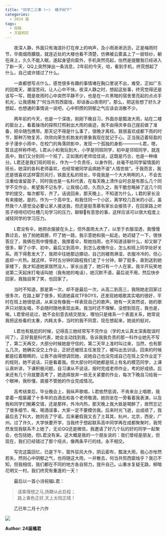 ```yaml
---
title: "同学二三事（一） 橘子树下"
categories:
  - 2024 届
tags:
  - 投稿
  - 文庙校区 
---
```


&emsp;&emsp;夜深人静，外面只有海浪扑打在岸上的响声，及小雨淅淅沥沥，正是梅雨时节，华南烟雨朦胧，就连近处的大楼也看不清楚，仿佛被云雾盖上了一层轻纱，躺在床上，久久不能入眠，遂起身望向窗外，手机突然亮起，佁然是提醒我已经进入了新一天，QQ上突然弹出一条消息，2年前的今天，哈，看到手机，终究想起了什么，自己或许错过了什么。

&emsp;&emsp;一直都想写点什么，感觉很多有趣的事情堵在胸口里说不出，难受，正如广东的回南天，潮湿苦闷，让人心中不快。夜深人静之时，想起这些事，终究觉得还是该写一写，既是夜雨时心中突然平静不少，也是在一片黑暗的宿舍里亮起的点点手机光，让我感触了“何当共剪西窗烛，却话香山夜雨时”。那么，把这些想了好久才想起，也想通的事情说一说吧，心中积攒的阴郁之气应该会消散不少。

&emsp;&emsp;两年前的今天，也是一个深夜，刚刚下晚自习，外面亦是瓢泼大雨，站在二楼的窗台上，看着操场的探照灯照射出大雨的痕迹，我不由得庆幸自己提前做了准备，把伞随包携带。那天记不得是什么事了，很晚才离校。我很喜欢成都下雨的时节，那种万物复苏，欣欣向荣生机勃发的景象我现在犹记于心。正当我迈着轻盈的步子漫步小雨中，在校门的角落阴影中，发现一个孤独的身影————L君，嗯，暂且这样称呼吧。L君从小和我玩到大，小学是同班同学，初中是邻班同学，就连高中，我们又分到同一个班了，正如我的老师佳佳说，这既是巧合，也是一种缘分。L君还是我们班的班长，作为一个负责任，以身作则，丝毫不给同学留情面的班长，她深的各科老师喜欢，也经常被同学诟病她不谙“人情世故”。于我而言，我还是很喜欢这样雷厉风行，铁面无私的班长，毕竟我是一个大大咧咧的人，不会去注重给谁留面子，同时我也是一名科代表，在每天晚上清作业时总是有那么几个同学不交作业，希望我不记名字，让我很心烦，久而久之，我干脆忽略掉了这几个同学的提交，每次都写，齐了。话说回来，那天晚上，不知道为什么，L君的家长没有来接她，是的，作为一个高中生，和我住同一个小区，离学校几百米的小区，虽然我个人感觉没必要让家人接送我，但还是挺羡慕有家长会接孩子，在回家路上听孩子唠唠叨叨吐槽几句学习的压力，聊聊🏫有意思的事，这样应该可以很大程度上减轻同学的学习压力。

&emsp;&emsp;L君没有伞，她把衣服披在头上，但外面雨太大了，以至于衣服湿透，我慢慢靠过去，拍了拍她肩膀，吓了她一跳，我示意她和我一起走。她迟疑了一下，很快答应了，我俩在雨中慢慢走，我撑着伞，帮她挡雨，也不知道该聊什么，却又聊了很多，聊了小学、初中，最后又到高中，到怎么收缴作业，怎么和班上同学处好关系。雨下得愈发大了，我把伞往她那边挪动，自己则被雨淋湿，衣服冷冷的，但心底却一片热。就这样，平时五分钟的路程我们走了十分钟，聊了挺多，直到送到她家楼下，我才知道她家居然没人，家长出差了，她只有一个人在家。我半开玩笑地说第二天起床打电话叫她（我有她的电话），她沉默不语，最后说不用，然后快步回家，我独自笑了笑，也回家了。

&emsp;&emsp;当时不知道，那是第一次，却不是最后一次，从高二到高三，我陪她走回家过很多次，在路上聊了很多，知道她喜欢TFBOYS，还发现她唱歌其实唱的很好，平时在班上她很低调，从来没有像我一样表现自己的歌声。她有一天突然说，她的歌声只对朋友唱，不会随时随地表现出来。我当时还不理解，没想到现在，我也是，唉。L君曾经说过，她不会刻意去结交朋友，哪怕只是维系一个表面关系，她常说我把这些看的太重，内耗太多，当时的我不同意，现在想起来，她说的挺对。

&emsp;&emsp;L君也有尴尬的时候，记得高三她经常写不完作业（学的太认真太深奥耽误时间了），正好我是科代表，她会主动找到我，告诉我我负责的那一科作业她先不写了，第二天再交，大部分时候她是守信的，第二天早上准时叫过来，当然，也有那么几次，她确实没交上作业，正好还被班主任发现了，被叫出去训话，回来的时候都是红着眼睛的，让我不由得想调侃她，说她自己也没完成自己在班上交作业定下的规则，她不说话，只是看着我。但大部分时间她都是班上有名的模范同学，上课认真听讲，下课积极问题，自习课从不说话，按时完成老师作业，考的好成绩。后来还有几个月就要高考了，她选择放弃一些无关紧要的作业，每次下晚自习给我一个眼神，我秒懂，直接不管她的作业完成情况。

&emsp;&emsp;高考结束后，毕业晚会上，我纵声歌唱，L君依然低调，不肯来台上唱歌，我拿着一瓶窖藏了十多年的白酒去和各个老师敬酒，她则坐在一旁看着我表演，以及我和同学们觥筹交错，还是那样，外冷内热，那天晚上我大抵是喝醉了，居然忘记了很多细节，唉，喝酒误事，大家一定不要模仿我。后来时光飞逝，出成绩了，我最后去了科大，她则去了宁诺。后来暑假我又去了土耳其，杭州，北京，西安，广州。过了许久，大学快要开学，当我终于想起联系高中同学再在成都聚聚时，我愕然发现我联系不上她了，无论QQ还是微信，我邀请了好几个玩的好的同学一起聚会，也包括她，但L君没有来。这大概是我的一个朋友说的：我们曾经是朋友，但现在，我们已经错过了那个纽点，像两条平行的线，永不相交。

&emsp;&emsp;写完这篇回忆，已是下午，窗外狂风大作，阴云密布，瓢泼大雨，我心亦怅然若失，然则心中阴郁之气，也将随这大雨，一并散去，何当共剪西窗烛乎？我已不知，但我相信，我们都在不同的地方各自努力，提升自己。山重水复疑无路，柳暗花明又一村。我们终究有重逢的一天！

&emsp;&emsp;最后以一首小诗祝福L君：

> 请乘理想之马,扬鞭从此启程；  
> 路上春色正好,天上太阳正晴！

&emsp;&emsp;乙巳年二月十六作

![](https://ssmemory.github.io/assets/userimages/JuZiShu_img0.png)

**Author: 24届橘君** 
